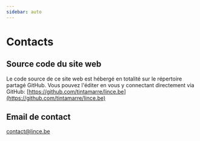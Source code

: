 ```yaml
---
sidebar: auto
---
```


# Contacts

## Source code du site web

Le code source de ce site web est hébergé en totalité sur le répertoire partagé GitHub. Vous pouvez l'éditer en vous y connectant directement via GitHub: [https://github.com/tintamarre/lince.be](https://github.com/tintamarre/lince.be)

## Email de contact

[contact@lince.be](contact@lince.be)